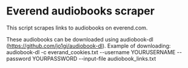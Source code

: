 # Everend audiobooks scraper

This script scrapes links to audiobooks on everend.com. 

These audiobooks can be downloaded using audiobook-dl (https://github.com/jo1gi/audiobook-dl).
Example of downloading:
audiobook-dl -c everand_cookies.txt --username YOURUSERNAME --password YOURPASSWORD --input-file audiobook_links.txt


